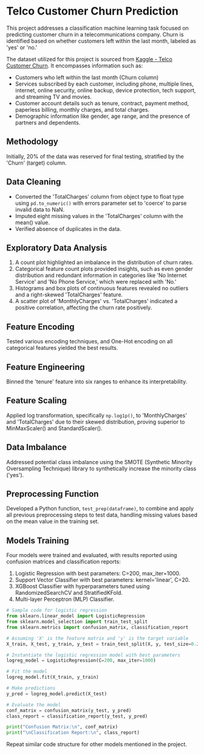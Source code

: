 # Telco Customer Churn Prediction

This project addresses a classification machine learning task focused on predicting customer churn in a telecommunications company. Churn is identified based on whether customers left within the last month, labeled as 'yes' or 'no.'

The dataset utilized for this project is sourced from [Kaggle - Telco Customer Churn](https://www.kaggle.com/blastchar/telco-customer-churn). It encompasses information such as:

- Customers who left within the last month (Churn column)
- Services subscribed by each customer, including phone, multiple lines, internet, online security, online backup, device protection, tech support, and streaming TV and movies.
- Customer account details such as tenure, contract, payment method, paperless billing, monthly charges, and total charges.
- Demographic information like gender, age range, and the presence of partners and dependents.

## Methodology
Initially, 20% of the data was reserved for final testing, stratified by the 'Churn' (target) column.

## Data Cleaning
- Converted the 'TotalCharges' column from object type to float type using `pd.to_numeric()` with errors parameter set to 'coerce' to parse invalid data to NaN.
- Imputed eight missing values in the 'TotalCharges' column with the mean() value.
- Verified absence of duplicates in the data.

## Exploratory Data Analysis
1. A count plot highlighted an imbalance in the distribution of churn rates.
2. Categorical feature count plots provided insights, such as even gender distribution and redundant information in categories like 'No Internet Service' and 'No Phone Service,' which were replaced with 'No.'
3. Histograms and box plots of continuous features revealed no outliers and a right-skewed 'TotalCharges' feature.
4. A scatter plot of 'MonthlyCharges' vs. 'TotalCharges' indicated a positive correlation, affecting the churn rate positively.

## Feature Encoding
Tested various encoding techniques, and One-Hot encoding on all categorical features yielded the best results.

## Feature Engineering
Binned the 'tenure' feature into six ranges to enhance its interpretability.

## Feature Scaling
Applied log transformation, specifically `np.log1p()`, to 'MonthlyCharges' and 'TotalCharges' due to their skewed distribution, proving superior to MinMaxScaler() and StandardScaler().

## Data Imbalance
Addressed potential class imbalance using the SMOTE (Synthetic Minority Oversampling Technique) library to synthetically increase the minority class ('yes').

## Preprocessing Function
Developed a Python function, `test_prep(dataframe)`, to combine and apply all previous preprocessing steps to test data, handling missing values based on the mean value in the training set.

## Models Training
Four models were trained and evaluated, with results reported using confusion matrices and classification reports:

1. Logistic Regression with best parameters: C=200, max_iter=1000.
2. Support Vector Classifier with best parameters: kernel='linear', C=20.
3. XGBoost Classifier with hyperparameters tuned using RandomizedSearchCV and StratifiedKFold.
4. Multi-layer Perceptron (MLP) Classifier.

```python
# Sample code for logistic regression
from sklearn.linear_model import LogisticRegression
from sklearn.model_selection import train_test_split
from sklearn.metrics import confusion_matrix, classification_report

# Assuming 'X' is the feature matrix and 'y' is the target variable
X_train, X_test, y_train, y_test = train_test_split(X, y, test_size=0.2, stratify=y)

# Instantiate the logistic regression model with best parameters
logreg_model = LogisticRegression(C=200, max_iter=1000)

# Fit the model
logreg_model.fit(X_train, y_train)

# Make predictions
y_pred = logreg_model.predict(X_test)

# Evaluate the model
conf_matrix = confusion_matrix(y_test, y_pred)
class_report = classification_report(y_test, y_pred)

print("Confusion Matrix:\n", conf_matrix)
print("\nClassification Report:\n", class_report)
```

Repeat similar code structure for other models mentioned in the project.
